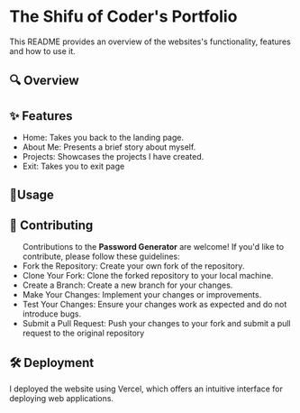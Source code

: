 # The Shifu of Coder's Portfolio
This README provides an overview of the websites's functionality, features and how to use it.

## 🔍 Overview


## ✨ Features
<ul>
  <li>Home: Takes you back to the landing page.</li>
  <li>About Me: Presents a brief story about myself.</li>
  <li>Projects: Showcases the projects I have created.</li>
  <li>Exit: Takes you to exit page</li>
</ul>


## 🚀Usage


## 🤝 Contributing
<ul>
  Contributions to the <strong>Password Generator</strong> are welcome! If you'd like to contribute, please follow these guidelines:
  <br>
  <li>
    Fork the Repository: Create your own fork of the repository.
  </li>
  <li>
  Clone Your Fork: Clone the forked repository to your local machine.
  </li>
  <li>
  Create a Branch: Create a new branch for your changes.
  </li>
  <li>
  Make Your Changes: Implement your changes or improvements.
  </li>
  <li>
  Test Your Changes: Ensure your changes work as expected and do not introduce bugs.
  </li>
  <li>
  Submit a Pull Request: Push your changes to your fork and submit a pull request to the original repository
  </li>
</ul>


## 🛠️ Deployment
I deployed the website using Vercel, which offers an intuitive interface for deploying web applications.
